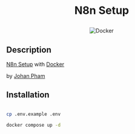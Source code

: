 # <p style="text-align: center">N8n Setup</p>

<div style="display: flex; justify-content: center; flex-wrap: wrap; gap: 10px; text-align: center;">

  <img src="https://img.shields.io/badge/docker-%230db7ed.svg?style=for-the-badge&logo=docker&logoColor=white" alt="Docker" />

</div>

## Description

[N8n Setup](https://github.com/johanpham2711/n8n-setup) with [Docker](https://www.docker.com/)

by [Johan Pham](https://github.com/johanpham2711)

## Installation

```bash

cp .env.example .env

docker compose up -d

```
